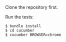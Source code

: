 Clone the repository first.

Run the tests:
```
$ bundle install
$ cd cucumber
$ cucumber BROWSER=chrome
```
